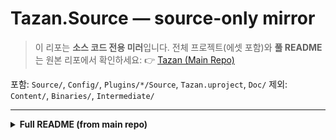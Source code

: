 # Tazan.Source — source-only mirror

> 이 리포는 **소스 코드 전용 미러**입니다.
> 전체 프로젝트(에셋 포함)와 **풀 README**는 원본 리포에서 확인하세요:
> 👉 [Tazan (Main Repo)](https://github.com/chungheonLee0325/Tazan)

포함: `Source/`, `Config/`, `Plugins/*/Source`, `Tazan.uproject`, `Doc/`
제외: `Content/`, `Binaries/`, `Intermediate/`

---

<details><summary><b>Full README (from main repo)</b></summary>

# Tazan Project - 언리얼 C++ 소울라이크 게임 프로토타입

![Project Banner](Doc/T_Title_Image_3.png) 

## 🎮 프로젝트 개요

'퍼스트 버서커: 카잔' 스타일의 전투 메커니즘을 심도 있게 학습하고 구현하는 것을 목표로 제작된 **3인칭 소울라이크 액션 게임 프로토타입**입니다. 

**언리얼 엔진 5** 환경에서 **C++를 적극적으로 활용**하여 객체 지향 설계 원칙에 따라 핵심 시스템을 구축했습니다. **컴포넌트 기반 설계**를 통해 캐릭터 기능을 모듈화하여 유지보수성을 높였으며, **데이터 테이블**을 이용한 데이터 주도 설계를 통해 게임 밸런스 및 콘텐츠 확장의 용이성을 확보했습니다.

* **장르:** 3인칭 소울라이크 액션
* **개발 기간:** 2025년 2월 (1개월)
* **개발 인원:** 프로그래밍 3명
* **참고 게임:** 퍼스트 버서커: 카잔, 다크 소울 시리즈, 엘든 링
* **주요 기술:** Unreal Engine 5, C++, Enhanced Input, Custom FSM, Data Tables

---

## ⚔️ 핵심 시스템 및 기술적 구현

### 🛡️ 소울라이크 전투 시스템
* **컴포넌트 기반 속성 관리**: `UHealthComponent`, `UStaminaComponent`, `UPoiseComponent`를 통한 모듈식 캐릭터 시스템
* **비트마스크 기반 상태 관리**: `EConditionBitsType` enum을 활용한 효율적인 캐릭터 상태 관리
* **타이밍 기반 Perfect 시스템**: 
  - Perfect Guard (0.1초 윈도우, 스태미나 소모 80% 감소)
  - Perfect Dodge (무적 프레임, 1.5배 데미지 버프)
* **강인도(Poise) 시스템**: 우선순위 기반 경직 판정 및 동적 강인도 보너스 적용
* **히트스탑 & 넉백**: `SetGlobalTimeDilation()`을 활용한 타격감 강화

### 🎯 고급 Lock-On 시스템
* **화면 중심 기반 타겟 선택**: `ProjectWorldToScreen()`을 활용한 3D→2D 좌표 변환
* **스마트 타겟 알고리즘**: 화면 중앙 거리(70%) + 실제 거리(30%) 가중평균으로 최적 타겟 선별
* **시야각 필터링**: `DotProduct` 계산으로 60도 시야각 내 타겟만 선별
* **부드러운 카메라 추적**: 거리 기반 동적 보간 속도 조절 (`FMath::RInterpTo`)

### 🤖 AI 시스템 (Custom FSM)
* **Template 기반 State Factory**: `CreateState<T>()` 메서드로 타입 안전한 AI State 생성
* **Builder Pattern 적용**: 상태 전이 로직을 선언적으로 설정 가능
* **상황 인식 스킬 룰렛**: 
  - 거리, 방향, 이전 스킬 타입을 고려한 동적 가중치 조절
  - 근/중/원거리별 적응적 스킬 선택 로직
* **AI Perception 연동**: `UAISenseConfig_Sight`를 통한 실시간 플레이어 감지

### ⚡ 고성능 충돌 시스템
* **프레임 간 보간**: 빠른 애니메이션에서의 충돌 누락 방지를 위한 다단계 보간 시스템
* **다양한 히트박스 지원**: Line, Sphere, Capsule, Box 트레이스 타입
* **AnimNotifyState 연동**: 정밀한 타이밍 제어를 위한 애니메이션-충돌 시스템 연계
* **멀티 히트박스**: `TMap<int, FAttackCollision>`을 통한 동시 다발 충돌 처리

### 📊 데이터 주도 설계
* **UDataTable 기반**: 코드 변경 없이 밸런스 조정 가능한 확장 가능한 구조(ex. 데이터 테이블 수정 만으로 플레이어/몬스터(AreaObject)의 체력, 강인도, 스태미나, 그로기 시간 변경 가능)
* **스킬 시스템 아키텍처**: `UBaseSkill` 상속 구조로 다양한 스킬 타입 지원
* **생명주기 관리**: `ESkillPhase` enum을 통한 체계적인 스킬 상태 관리

---

## 🎮 주요 기능 상세

### 플레이어 시스템
* **Enhanced Input System**: 상태 기반 입력 제한 및 차지 공격 구현
* **콤보 시스템**: `ComboNotifyState`를 통한 애니메이션 타이밍 기반 연계 공격
* **상태 머신**: 7가지 플레이어 상태(`EPlayerState`)에 따른 행동 제약 시스템

### 몬스터 AI
* **일반 몬스터**: 검 해골(Sword Skeleton), 할버드 맨(HalberdMan) - 기본 FSM 패턴
* **보스 몬스터**: 예투가(Yetuga) - 다중 페이즈, 복잡한 패턴, 특수 스킬 연계

### 스킬 시스템
* **상속 기반 구조**: `CollisionSkill`, `ComboSkill`, `ChargeSkill` 등 특화 구현
* **애니메이션 연동**: `AnimNotify`/`AnimNotifyState`를 통한 정교한 타이밍 제어
* **쿨타임 시스템**: 비동기 타이머 기반 스킬 재사용 대기시간 관리

---

## 🛠️ 기술 스택

**Core Engine & Language:**
- **Unreal Engine 5.5** - 게임 엔진
- **C++** - 핵심 게임플레이 로직, 시스템 아키텍처
- **Blueprint** - UI 로직, 애니메이션 상태 머신, 간단한 이벤트 처리

**주요 시스템:**
- **Enhanced Input** - 입력 처리 시스템
- **Animation Montage & Notify** - 정밀한 애니메이션 제어
- **UMG** - 사용자 인터페이스 (상태 바, 플로팅 데미지, 락온 마커)
- **Data Tables** - 데이터 주도 설계 및 밸런스 조정
- **AI Perception** - 적 AI 감지 및 행동 시스템
- **Custom FSM** - 몬스터 행동 상태 머신

---

## 📂 프로젝트 아키텍처
```
Tazan/
├── Animation/          # 애니메이션 시스템
│   ├── Common/        # 공통 AnimNotify/AnimNotifyState
│   ├── Monster/       # 몬스터 전용 애니메이션 로직
│   └── Player/        # 플레이어 애니메이션 인스턴스
├── AreaObject/         # 게임 엔티티 시스템
│   ├── AI/            # 커스텀 FSM 및 AI States
│   ├── Attribute/     # 컴포넌트 기반 속성 시스템
│   ├── Base/          # 기본 AreaObject 클래스
│   ├── Monster/       # 몬스터 클래스 및 AI Controller
│   ├── Player/        # 플레이어 캐릭터, 컨트롤러, Lock-On
│   ├── Skill/         # 스킬 시스템 아키텍처
│   └── Utility/       # 이동/회전 유틸리티 컴포넌트
├── Contents/           # 게임 프레임워크
├── Items/              # 아이템 시스템
├── ResourceManager/    # 데이터 타입 정의
├── UI/                 # UI 위젯 및 플로팅 데미지
└── Utilities/          # 공용 유틸리티 및 로그 시스템
```

---

## 💡 기술적 도전과 해결 과정

### 🏃‍♂️ 빠른 공격 충돌 누락 문제
**문제:** `EnableCollisionNotifyState`의 `Tick` 함수만으로는 빠른 애니메이션에서 충돌 판정 누락 발생

**해결:** 
- `FHitBoxData`에 `bUseInterpolation`, `InterpolationSteps` 옵션 추가
- 이전 프레임과 현재 프레임 위치 사이를 다단계 보간하여 Sweep 검사 수행
- `FMath::Lerp()`를 활용한 위치/회전 보간으로 정확도 향상

### 🧠 복잡한 AI 상태 관리
**문제:** 다양한 전투 상황에 따른 몬스터 행동 패턴 구현 시 상태 전이 로직 복잡화

**해결:**
- `UBaseSkillRoulette` 컴포넌트 도입으로 상황별 스킬 선택 로직 분리
- Template 기반 Factory Pattern으로 타입 안전한 State 생성
- Builder Pattern 적용으로 상태 전이 로직을 선언적으로 구성

### 🎯 정밀한 타이밍 시스템
**문제:** 애니메이션 진행에 따른 다양한 상태 적용 필요(이동 불가, 이동 가능, 퍼팩트 패리/회피, 콤보 공격 등)

**해결:**
- 비트마스크 기반 `EConditionBitsType`으로 다중 상태 효율적 관리
- 애니메이션 노티파이를 활용한 정밀한 시간 기반 상태 해제
- 델리게이트 시스템으로 상태 변화에 따른 이벤트 체이닝
- Animation Notify를 통한 다양한 상태 전이 구현
(ex. 공격 시작 -> 0.8 초 후 콤보 가능 상태 -> 1.0 초 후 콤보 불가능 상태 -> 1.3 다른 스킬 입력 가능 상태 -> 1.4 이동 가능 상태 -> 1.7 애니메이션 종료)

---

## 🎯 주요 조작키

| 기능 | 키 |
|------|-----|
| 이동 | W, A, S, D |
| 카메라 | 마우스 이동 |
| 약공격 | 마우스 왼쪽 버튼 |
| 강공격 (차지 가능) | 마우스 오른쪽 버튼 (누르고 있기) |
| 가드/패리 | Ctrl |
| 회피 | Space Bar |
| 락온 토글 | 마우스 휠 버튼 클릭 |
| 락온 타겟 전환 | 마우스 휠 스크롤 |
| HP 회복 | 1 |
| (사망 시) 부활 | ESC |

---

## ⚙️ 설치 및 실행 방법

### 요구 사양
- **Unreal Engine 5.5** 이상
- **Visual Studio 2022** (C++ 개발 도구 포함)
- **Windows 10/11** (x64)

### 빌드 과정
1. **프로젝트 파일 생성**
   ```
   Tazan.uproject 우클릭 → "Generate Visual Studio project files"
   ```

2. **솔루션 빌드**
   ```
   생성된 .sln 파일을 Visual Studio로 열기
   솔루션 탐색기에서 'Tazan' 프로젝트 → 빌드
   ```

3. **게임 실행**
   ```
   Unreal Editor에서 Tazan.uproject 열기
   Content/Maps/StartMap 레벨 로드
   Play 버튼으로 게임 시작
   ```

---

## 🚀 향후 개발 계획

### 성능 최적화
- **Object Pooling**: 플로팅 데미지, 투사체 등 빈번 생성 객체 최적화
- **메모리 관리**: 스마트 포인터 활용 및 순환 참조 제거
- **렌더링 최적화**: LOD 시스템 및 컬링 최적화

### 시스템 확장
- **아이템 & 장비 시스템**: 무기/방어구 장착 및 능력치 시스템
- **레벨 디자인**: 다양한 환경과 도전 과제
- **사운드 시스템**: 3D 오디오 및 동적 BGM

### 코드 품질 개선
- **매직 넘버 상수화**: 하드코딩된 수치의 설정 파일화
- **클래스 결합도 완화**: 인터페이스 기반 설계로 의존성 감소
- **테스트 자동화**: 유닛 테스트 및 통합 테스트 도입

---

## 👥 개발팀

| 역할 | 담당자 | 주요 기여 |
|------|-----|-----------|
| **메인 프로그래머** | 이충헌 | Base Class 구현, 플레이어 시스템, 스킬 시스템, 전투 시스템, Sword Skeleton, HalberdMan 구현 |
| **보스 AI 프로그래머** | 김희연 | Yetuga(보스 몬스터) AI와 스킬 룰렛 시스템 구현 |
| **레벨 디자이너** | 최연택 | 맵 디자인 및 환경 구성 |

---

## 📋 라이선스 및 참고 자료

이 프로젝트는 학습 목적으로 제작된 프로토타입으로, 상업적 사용을 목적으로 하지 않습니다.

**참고한 게임:**
- 퍼스트 버서커: 카잔 
- 다크 소울 시리즈 
- 엘든 링 

---

*본 프로젝트는 소울라이크 장르의 핵심 메카닉을 C++로 구현하면서 언리얼 엔진의 고급 기능들을 깊이 있게 활용한 기술 학습 프로젝트입니다. 객체 지향 설계 원칙과 게임 엔진 아키텍처에 대한 이해를 바탕으로 확장 가능하고 유지보수 가능한 게임 시스템을 구축하는 데 중점을 두었습니다.*

</details>

